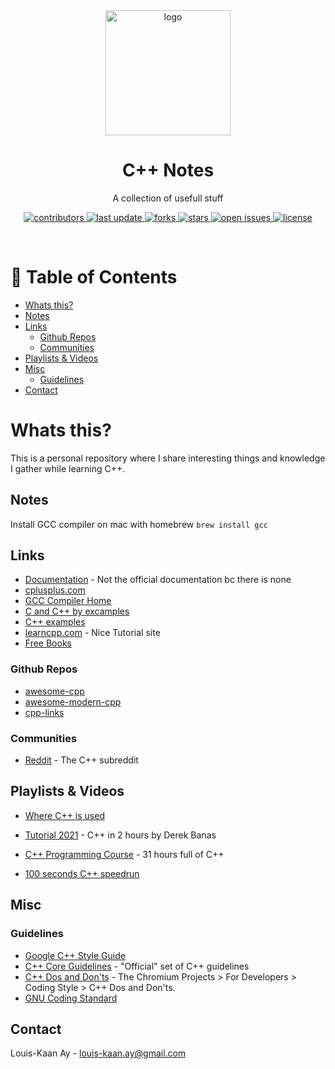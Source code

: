 <div align="center">

  <img src="https://cdn.worldvectorlogo.com/logos/c.svg" alt="logo" width="200" height="auto" />
  <h1>C++ Notes</h1>
  
  <p>
    A collection of usefull stuff
  </p>

  
<!-- Badges -->
<p>
  <a href="https://github.com/Louis3797/cpp-notes/graphs/contributors">
    <img src="https://img.shields.io/github/contributors/Louis3797/cpp-notes" alt="contributors" />
  </a>
  <a href="">
    <img src="https://img.shields.io/github/last-commit/Louis3797/cpp-notes" alt="last update" />
  </a>
  <a href="https://github.com/Louis3797/cpp-notes/network/members">
    <img src="https://img.shields.io/github/forks/Louis3797/cpp-notes" alt="forks" />
  </a>
  <a href="https://github.com/Louis3797/cpp-notes/stargazers">
    <img src="https://img.shields.io/github/stars/Louis3797/cpp-notes" alt="stars" />
  </a>
  <a href="https://github.com/Louis3797/cpp-notes/issues/">
    <img src="https://img.shields.io/github/issues/Louis3797/cpp-notes" alt="open issues" />
  </a>
  <a href="https://github.com/Louis3797/cpp-notes/blob/master/LICENSE">
    <img src="https://img.shields.io/github/license/Louis3797/cpp-notes.svg" alt="license" />
  </a>
</p>
   
</div>

<br />

<!-- Table of Contents -->
# :notebook_with_decorative_cover: Table of Contents
- [Whats this?](#whats-this)
- [Notes](#notes)
- [Links](#links)
  - [Github Repos](#github-repos)
  - [Communities](#communities)
- [Playlists & Videos](#playlists--videos)
- [Misc](#misc)
  - [Guidelines](#guidelines)
- [Contact](#contact)

<!-- Whats this -->
# Whats this?

This is a personal repository where I share interesting things and knowledge I gather while learning C++.

<!-- Notes -->
## Notes

Install GCC compiler on mac with homebrew ``` brew install gcc ```

<!-- Links -->
## Links

- [Documentation](https://en.cppreference.com/w/) - Not the official documentation bc there is none
- [cplusplus.com](https://cplusplus.com/)
- [GCC Compiler Home](https://gcc.gnu.org/)
- [C and C++ by excamples](https://www.cbyexample.com/)
- [C++ examples](https://cppbyexample.com/)
- [learncpp.com](https://www.learncpp.com/) - Nice Tutorial site
- [Free Books](https://github.com/EbookFoundation/free-programming-books/blob/main/books/free-programming-books-langs.md#c)

### Github Repos
- [awesome-cpp](https://github.com/fffaraz/awesome-cpp)
- [awesome-modern-cpp](https://github.com/rigtorp/awesome-modern-cpp)
- [cpp-links](https://github.com/MattPD/cpplinks)

### Communities

- [Reddit](https://www.reddit.com/r/cpp/) - The C++ subreddit

<!-- Playlists & Videos -->
## Playlists & Videos

- [Where C++ is used](https://www.youtube.com/watch?v=UdTzHmjMYBc&ab_channel=Udacity) 

- [Tutorial 2021](https://www.youtube.com/watch?v=6y0bp-mnYU0&t) - C++ in 2 hours by Derek Banas
- [C++ Programming Course](https://www.youtube.com/watch?v=8jLOx1hD3_o&t) - 31 hours full of C++
- [100 seconds C++ speedrun](https://www.youtube.com/watch?v=MNeX4EGtR5Y&ab_channel=Fireship)

<!-- Misc -->
## Misc

### Guidelines

- [Google C++ Style Guide](https://google.github.io/styleguide/cppguide.html)
- [C++ Core Guidelines](https://github.com/isocpp/CppCoreGuidelines) - "Official" set of C++ guidelines
- [C++ Dos and Don'ts](http://www.chromium.org/developers/coding-style/cpp-dos-and-donts) - The Chromium Projects > For Developers > Coding Style > C++ Dos and Don'ts.
- [GNU Coding Standard](http://www.gnu.org/prep/standards/standards.html)
  
<!-- Contact -->
## Contact

Louis-Kaan Ay - louis-kaan.ay@gmail.com
